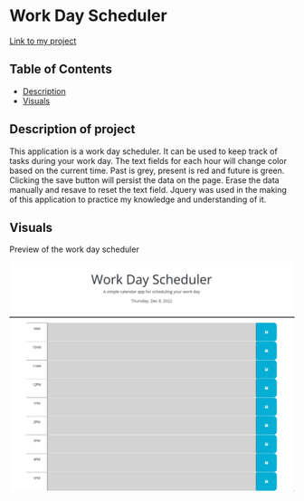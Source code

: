 # Work Day Scheduler

[Link to my project](https://smoke5643.github.io/work-day-scheduler/)

## Table of Contents
- [Description](#description-of-project)
- [Visuals](#visuals)

## Description of project


This application is a work day scheduler. It can be used to keep track of tasks during your work day. The text fields for each hour will change color based on the current time. Past is grey, present is red and future is green. Clicking the save button will persist the data on the page. Erase the data manually and resave to reset the text field. Jquery was used in the making of this application to practice my knowledge and understanding of it.

## Visuals

Preview of the work day scheduler

![image](assets/Images/screenshot.png)